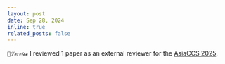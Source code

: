 ```yaml
---
layout: post
date: Sep 28, 2024
inline: true
related_posts: false
---
```


`🤍𝒮𝓮𝑟𝓋𝒾𝓬𝓮` I reviewed 1 paper as an external reviewer for the [AsiaCCS 2025](https://asiaccs2025.hust.edu.vn/).

<!-- `💜𝒫𝒶𝓅𝑒𝓇` `🩵𝒜𝔀𝒶𝓇𝒹` `🤍𝒮𝓮𝑟𝓋𝒾𝓬𝓮` `💛𝑪𝑜𝓃𝒻𝑒𝓇𝑒𝓃𝒸𝓮` -->
